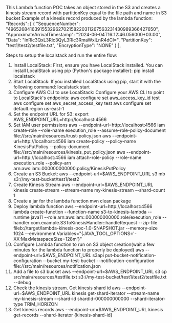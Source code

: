 This Lambda function POC takes an object stored in the S3 and creates a kinesis stream record with partitionKey equal to the file path and name in S3 bucket
Example of a kinesis record produced by the lambda function:
"Records": [
{
"SequenceNumber": "49652684163915532962702158220311267563231430989366427650",
"ApproximateArrivalTimestamp": "2024-06-04T16:12:46.056000+03:00",
"Data": "InRlc3QxL3Rlc3QyL3Rlc3RmaWxlLnR4dCI=",
"PartitionKey": "test1/test2/testfile.txt",
"EncryptionType": "NONE"
}
],

Steps to setup the localstack and run the entire flow:

1) Install LocalStack:
    First, ensure you have LocalStack installed. You can install LocalStack using pip (Python's package installer):
    pip install localstack
2) Start LocalStack:
   If you installed LocalStack using pip, start it with the following command:
   localstack start
3) Configure AWS CLI to use LocalStack:
   Configure your AWS CLI to point to LocalStack's endpoints:
   aws configure set aws_access_key_id test
   aws configure set aws_secret_access_key test
   aws configure set default.region us-east-1
4) Set the endpoint URL for S3:
   export AWS_ENDPOINT_URL=http://localhost:4566
5) Set IAM user permissions
   aws --endpoint-url=http://localhost:4566 iam create-role --role-name execution_role --assume-role-policy-document file://src/main/resources/trust-policy.json
   aws --endpoint-url=http://localhost:4566 iam create-policy --policy-name KinesisPutPolicy --policy-document file://src/main/resources/kinesis_put_policy.json
   aws --endpoint-url=http://localhost:4566 iam attach-role-policy --role-name execution_role --policy-arn arn:aws:iam::000000000000:policy/KinesisPutPolicy
6) Create an S3 Bucket:
   aws --endpoint-url=$AWS_ENDPOINT_URL s3 mb s3://my-test-bucket/test1/test2
7) Create Kinesis Stream
   aws --endpoint-url=$AWS_ENDPOINT_URL kinesis create-stream --stream-name my-kinesis-stream --shard-count 1
8) Create a jar for the lambda function
   mvn clean package
9) Deploy lambda function
   aws --endpoint-url=http://localhost:4566 lambda create-function --function-name s3-to-kinesis-lambda --runtime java11 --role arn:aws:iam::000000000000:role/execution_role --handler com.example.S3ToKinesisHandler::handleRequest --zip-file fileb://target/lambda-kinesis-poc-1.0-SNAPSHOT.jar --memory-size 1024 --environment Variables="{JAVA_TOOL_OPTIONS='-XX:MaxMetaspaceSize=128m'}"
10) Configure Lambda function to run on S3 object creation(wait a few minutes for the lambda function to properly be deployed)
    aws --endpoint-url=$AWS_ENDPOINT_URL s3api put-bucket-notification-configuration --bucket my-test-bucket --notification-configuration file://src/main/resources/notification.json
11) Add a file to s3 bucket
    aws --endpoint-url=$AWS_ENDPOINT_URL s3 cp src/main/resources/testfile.txt s3://my-test-bucket/test1/test2/testfile.txt --debug
12) Check the kinesis stream. Get kinesis shard id
    aws --endpoint-url=$AWS_ENDPOINT_URL kinesis get-shard-iterator --stream-name my-kinesis-stream --shard-id shardId-000000000000 --shard-iterator-type TRIM_HORIZON
13) Get kinesis records
    aws --endpoint-url=$AWS_ENDPOINT_URL kinesis get-records --shard-iterator {kinesis-shard-id}
